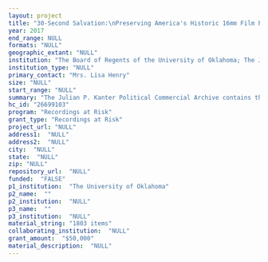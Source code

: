 ```yaml
--- 
layout: project 
title: "30-Second Salvation:\nPreserving America's Historic 16mm Film Political Election Campaign Commercials"
year: 2017
end_range: NULL
formats: "NULL"
geographic_extant: "NULL"
institution: "The Board of Regents of the University of Oklahoma; The Julian P. Kanter Political Commercial Archive"
institution_type: "NULL"
primary_contact: "Mrs. Lisa Henry"
size: "NULL"
start_range: "NULL"
summary: "The Julian P. Kanter Political Commercial Archive contains the largest collection of political commercials in the world; more than 119,000 television and radio ads are found in our searchable online catalog. The radio dates to the late 1930's and the moving image dates to the 1950's. The Archive seeks to clean and transfer its 16mm color film collection for preservation. This grant would enable the archive to make this material accessible online through our website, YouTube channel and other social media outlets."
hc_id: "26699103"
program: "Recordings at Risk"
grant_type: "Recordings at Risk"
project_url: "NULL"
address1:  "NULL"
address2:  "NULL"
city:  "NULL"
state:  "NULL"
zip: "NULL"
repository_url:  "NULL"
funded:  "FALSE"
p1_institution:  "The University of Oklahoma"
p2_name:  ""
p2_institution:  "NULL"
p3_name:  ""
p3_institution:  "NULL"
material_string: "1803 items"
collaborating_institution:  "NULL"
grant_amount:  "$50,000"
material_description:  "NULL"
---
```

